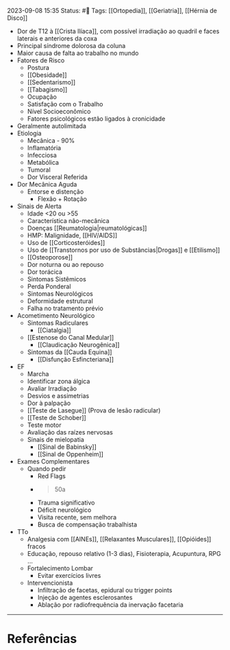 2023-09-08 15:35
Status: #🌱 
Tags: [[Ortopedia]], [[Geriatria]], [[Hérnia de Disco]]
<br/>
- Dor de T12 à [[Crista Ilíaca]], com possível irradiação ao quadril e faces laterais e anteriores da coxa
- Principal síndrome dolorosa da coluna
- Maior causa de falta ao trabalho no mundo
- Fatores de Risco
	- Postura
	- [[Obesidade]]
	- [[Sedentarismo]]
	- [[Tabagismo]]
	- Ocupação
	- Satisfação com o Trabalho
	- Nível Socioeconômico
	- Fatores psicológicos estão ligados à cronicidade
- Geralmente autolimitada
- Etiologia
	- Mecânica - 90%
	- Inflamatória
	- Infecciosa
	- Metabólica
	- Tumoral
	- Dor Visceral Referida
- Dor Mecânica Aguda
	- Entorse e distenção
		- Flexão + Rotação
- Sinais de Alerta
	- Idade <20 ou >55
	- Característica não-mecânica
	- Doenças [[Reumatologia|reumatológicas]] 
	- HMP: Malignidade, [[HIV/AIDS]]
	- Uso de [[Corticosteróides]]
	- Uso de [[Transtornos por uso de Substâncias|Drogas]] e [[Etilismo]]
	- [[Osteoporose]]
	- Dor noturna ou ao repouso
	- Dor torácica
	- Sintomas Sistêmicos
	- Perda Ponderal
	- Sintomas Neurológicos
	- Deformidade estrutural
	- Falha no tratamento prévio
- Acometimento Neurológico
	- Sintomas Radiculares
		- [[Ciatalgia]]
	- [[Estenose do Canal Medular]]
		- [[Claudicação Neurogênica]]
	- Sintomas da [[Cauda Equina]]
		- [[Disfunção Esfincteriana]]
- EF
	- Marcha
	- Identificar zona álgica
	- Avaliar Irradiação
	- Desvios e assimetrias
	- Dor à palpação
	- [[Teste de Lasegue]] (Prova de lesão radicular)
	- [[Teste de Schober]]
	- Teste motor
	- Avaliação das raízes nervosas
	- Sinais de mielopatia
		- [[Sinal de Babinsky]]
		- [[Sinal de Oppenheim]]
- Exames Complementares
	- Quando pedir
		- Red Flags
		- >50a
		- Trauma significativo
		- Déficit neurológico
		- Visita recente, sem melhora
		- Busca de compensação trabalhista
- TTo
	- Analgesia com [[AINEs]], [[Relaxantes Musculares]], [[Opióides]] fracos
	- Educação, repouso relativo (1-3 dias), Fisioterapia, Acupuntura, RPG ...
	- Fortalecimento Lombar
		- Evitar exercícios livres
	- Intervencionista
		- Infiltração de facetas, epidural ou trigger points
		- Injeção de agentes esclerosantes
		- Ablação por radiofrequência da inervação facetaria

____
# Referências

